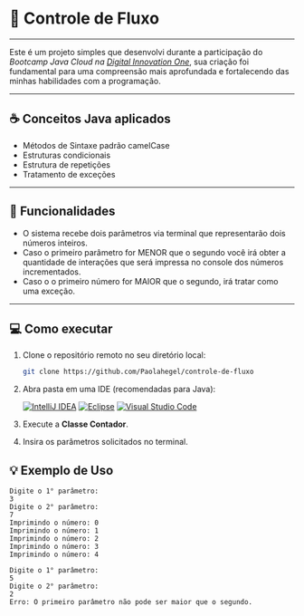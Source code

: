 # 🔄 Controle de Fluxo 
---
Este é um projeto simples que desenvolvi durante a participação do *Bootcamp Java Cloud na [Digital Innovation One](https://www.dio.me/)*, sua criação foi fundamental para uma compreensão mais aprofundada e fortalecendo das minhas habilidades com a programação.

---

## ☕ Conceitos Java aplicados
- Métodos de Sintaxe padrão camelCase
- Estruturas condicionais
- Estrutura de repetições
- Tratamento de exceções

---

## 📌 Funcionalidades
- O sistema recebe dois parâmetros via terminal que representarão dois números inteiros.
- Caso o primeiro parâmetro for MENOR que o segundo você irá obter a quantidade de interações que será impressa no console dos números incrementados.
- Caso o o primeiro número for MAIOR que o segundo, irá tratar como uma exceção.

---

## 💻 Como executar
1. Clone o repositório remoto no seu diretório local:
   ```bash
   git clone https://github.com/Paolahegel/controle-de-fluxo
   ```

2. Abra pasta em uma IDE (recomendadas para Java):
   
    [![IntelliJ IDEA](https://img.shields.io/badge/IntelliJ_IDEA-000000.svg?logo=intellij-idea&logoColor=white&style=for-the-badge&height=40)](https://www.jetbrains.com/idea/)
    [![Eclipse](https://img.shields.io/badge/Eclipse-2C2255.svg?logo=eclipse&logoColor=white&style=for-the-badge&height=40)](https://www.eclipse.org/)
    [![Visual Studio Code](https://img.shields.io/badge/Visual_Studio_Code-0078d7.svg?logo=visual-studio-code&logoColor=white&style=for-the-badge&height=40)](https://code.visualstudio.com/)

3. Execute a **Classe Contador**.
4. Insira os parâmetros solicitados no terminal.

## 💡 Exemplo de Uso
```plaintext
Digite o 1° parâmetro:
3
Digite o 2° parâmetro:
7
Imprimindo o número: 0
Imprimindo o número: 1
Imprimindo o número: 2
Imprimindo o número: 3
Imprimindo o número: 4

Digite o 1° parâmetro:
5
Digite o 2° parâmetro:
2
Erro: O primeiro parâmetro não pode ser maior que o segundo.
